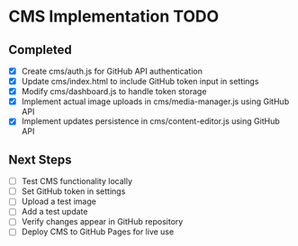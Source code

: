 # CMS Implementation TODO

## Completed
- [x] Create cms/auth.js for GitHub API authentication
- [x] Update cms/index.html to include GitHub token input in settings
- [x] Modify cms/dashboard.js to handle token storage
- [x] Implement actual image uploads in cms/media-manager.js using GitHub API
- [x] Implement updates persistence in cms/content-editor.js using GitHub API

## Next Steps
- [ ] Test CMS functionality locally
- [ ] Set GitHub token in settings
- [ ] Upload a test image
- [ ] Add a test update
- [ ] Verify changes appear in GitHub repository
- [ ] Deploy CMS to GitHub Pages for live use
